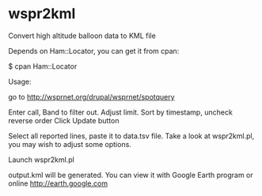 # wspr2kml
Convert high altitude balloon data to KML file

Depends on Ham::Locator, you can get it from cpan:

$ cpan Ham::Locator

Usage:

go to http://wsprnet.org/drupal/wsprnet/spotquery

Enter call, Band to filter out.
Adjust limit.
Sort by timestamp, uncheck reverse order
Click Update button

Select all reported lines, paste it to data.tsv file.
Take a look at wspr2kml.pl, you may wish to adjust some options.

Launch wspr2kml.pl

output.kml will be generated. You can view it with Google Earth program or online http://earth.google.com

